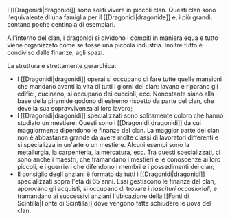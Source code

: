 I [[Dragonidi|dragonidi]] sono soliti vivere in piccoli clan. Questi clan sono l'equivalente di una famiglia per il [[Dragonidi|dragonide]] e, i più grandi, contano poche centinaia di esemplari. 

All'interno del clan, i dragonidi si dividono i compiti in maniera equa e tutto viene organizzato come se fosse una piccola industria. Inoltre tutto è condiviso dalle finanze, agli spazi. 

La struttura è strettamente gerarchica: 
- I [[Dragonidi|dragonidi]] operai si occupano di fare tutte quelle mansioni che mandano avanti la vita di tutti i giorni del clan: lavano e riparano gli edifici, cucinano, si occupano dei cuccioli, ecc. Nonostante siano alla base della piramide godono di estremo rispetto da parte del clan, che deve la sua sopravvivenza al loro lavoro; 
- I [[Dragonidi|dragonidi]] specializzati sono solitamente coloro che hanno studiato un mestiere. Questi sono i [[Dragonidi|dragonidi]] da cui maggiormente dipendono le finanze del clan. La maggior parte dei clan non è abbastanza grande da avere molte classi di lavoratori differenti e si specializza in un'arte o un mestiere. Alcuni esempi sono la metallurgia, la carpenteria, la mercatura, ecc. 
  Tra questi specializzati, ci sono anche i maestri, che tramandano i mestieri e le conoscenze ai loro piccoli, e i guerrieri che difendono i membri e i possedimenti dei clan;
- Il consiglio degli anziani è formato da tutti i [[Dragonidi|dragonidi]] specializzati sopra l'età di 65 anni. Essi gestiscono le finanze del clan, approvano gli acquisti, si occupano di trovare i *nascituri occasionali*, e tramandano ai successivi anziani l'ubicazione della [[Fonti di Scintilla|Fonte di Scintilla]] dove vengono fatte schiudere le uova del clan.  
